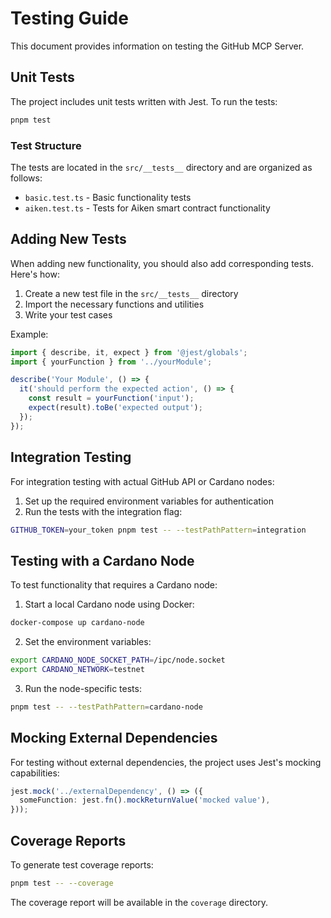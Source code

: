# Testing Guide

This document provides information on testing the GitHub MCP Server.

## Unit Tests

The project includes unit tests written with Jest. To run the tests:

```bash
pnpm test
```

### Test Structure

The tests are located in the `src/__tests__` directory and are organized as follows:

- `basic.test.ts` - Basic functionality tests
- `aiken.test.ts` - Tests for Aiken smart contract functionality

## Adding New Tests

When adding new functionality, you should also add corresponding tests. Here's how:

1. Create a new test file in the `src/__tests__` directory
2. Import the necessary functions and utilities
3. Write your test cases

Example:

```typescript
import { describe, it, expect } from '@jest/globals';
import { yourFunction } from '../yourModule';

describe('Your Module', () => {
  it('should perform the expected action', () => {
    const result = yourFunction('input');
    expect(result).toBe('expected output');
  });
});
```

## Integration Testing

For integration testing with actual GitHub API or Cardano nodes:

1. Set up the required environment variables for authentication
2. Run the tests with the integration flag:

```bash
GITHUB_TOKEN=your_token pnpm test -- --testPathPattern=integration
```

## Testing with a Cardano Node

To test functionality that requires a Cardano node:

1. Start a local Cardano node using Docker:

```bash
docker-compose up cardano-node
```

2. Set the environment variables:

```bash
export CARDANO_NODE_SOCKET_PATH=/ipc/node.socket
export CARDANO_NETWORK=testnet
```

3. Run the node-specific tests:

```bash
pnpm test -- --testPathPattern=cardano-node
```

## Mocking External Dependencies

For testing without external dependencies, the project uses Jest's mocking capabilities:

```typescript
jest.mock('../externalDependency', () => ({
  someFunction: jest.fn().mockReturnValue('mocked value'),
}));
```

## Coverage Reports

To generate test coverage reports:

```bash
pnpm test -- --coverage
```

The coverage report will be available in the `coverage` directory.
